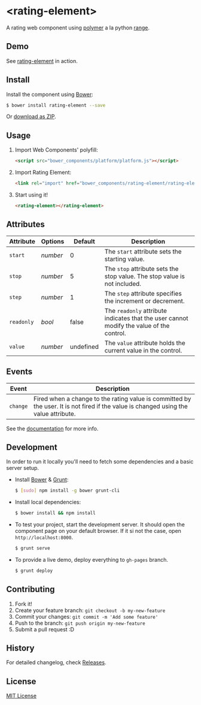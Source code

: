 # &lt;rating-element&gt;

A rating web component using [polymer](http://www.polymer-project.org/) a la python [range](https://docs.python.org/3/library/stdtypes.html#ranges).

## Demo

See [rating-element](http://dreyescat.github.io/rating-element/components/rating-element/demo.html) in action.

## Install

Install the component using [Bower](http://bower.io/):

```sh
$ bower install rating-element --save
```

Or [download as ZIP](https://github.com/dreyescat/rating-element/archive/master.zip).

## Usage

1. Import Web Components' polyfill:

    ```html
    <script src="bower_components/platform/platform.js"></script>
    ```

2. Import Rating Element:

    ```html
    <link rel="import" href="bower_components/rating-element/rating-element.html">
    ```

3. Start using it!

    ```html
    <rating-element></rating-element>
    ```

## Attributes

Attribute     | Options     | Default      | Description
---           | ---         | ---          | ---
`start`       | *number*    | 0            | The `start` attribute sets the starting value.
`stop`        | *number*    | 5            | The `stop` attribute sets the stop value. The stop value is not included.
`step`        | *number*    | 1            | The `step` attribute specifies the increment or decrement.
`readonly`    | *bool*      | false        | The `readonly` attribute indicates that the user cannot modify the value of the control.
`value`       | *number*    | undefined    | The `value` attribute holds the current value in the control.

## Events

Event         | Description
---           | ---
`change`      | Fired when a change to the rating value is committed by the user. It is not fired if the value is changed using the value attribute.


See the [documentation](http://dreyescat.github.io/rating-element/) for more info.

## Development

In order to run it locally you'll need to fetch some dependencies and a basic server setup.

* Install [Bower](http://bower.io/) & [Grunt](http://gruntjs.com/):

    ```sh
    $ [sudo] npm install -g bower grunt-cli
    ```

* Install local dependencies:

    ```sh
    $ bower install && npm install
    ```

* To test your project, start the development server. It should open the component page on your default browser. If it si not the case, open `http://localhost:8000`.

    ```sh
    $ grunt serve
    ```

* To provide a live demo, deploy everything to `gh-pages` branch.

    ```sh
    $ grunt deploy
    ```

## Contributing

1. Fork it!
2. Create your feature branch: `git checkout -b my-new-feature`
3. Commit your changes: `git commit -m 'Add some feature'`
4. Push to the branch: `git push origin my-new-feature`
5. Submit a pull request :D

## History

For detailed changelog, check [Releases](https://github.com/dreyescat/rating-element/releases).

## License

[MIT License](https://github.com/dreyescat/rating-element/blob/master/LICENSE.md)
